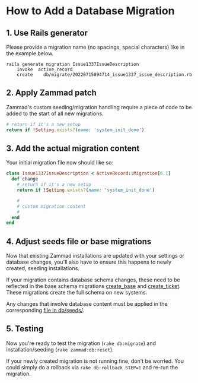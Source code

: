 # How to Add a Database Migration

## 1. Use Rails generator

Please provide a migration name (no spacings, special characters) like in the example below.

```screen
rails generate migration Issue1337IssueDescription
    invoke  active_record
    create    db/migrate/20220715094714_issue1337_issue_description.rb
```

## 2. Apply Zammad patch

Zammad's custom seeding/migration handling require a piece of code
to be added to the start of all new migrations.

```ruby
# return if it's a new setup
return if !Setting.exists?(name: 'system_init_done')
```

## 3. Add the actual migration content

Your initial migration file now should like so:

```ruby
class Issue1337IssueDescription < ActiveRecord::Migration[6.1]
  def change
    # return if it's a new setup
    return if !Setting.exists?(name: 'system_init_done')

    #
    # custom migration content
    #
  end
end
```

## 4. Adjust seeds file or base migrations

Now that existing Zammad installations are updated with your settings or database changes,
you'll also have to ensure this happens to newly created, seeding installations.

If your migration contains database schema changes, these need to be reflected in the base schema
migrations [create_base](/db/migrate/20120101000001_create_base.rb) and
[create_ticket](/db/migrate/20120101000010_create_ticket.rb). These migrations create the full schema on new systems.

Any changes that involve database content must be applied in the corresponding [file in db/seeds/](/db/seeds/).

## 5. Testing

Now you're ready to test the migration (`rake db:migrate`) and installation/seeding (`rake zammad:db:reset`).

If your newly created migration is not running fine, don't be worried. You could simply do a rollback via
`rake db:rollback STEP=1` and re-run the migration.
